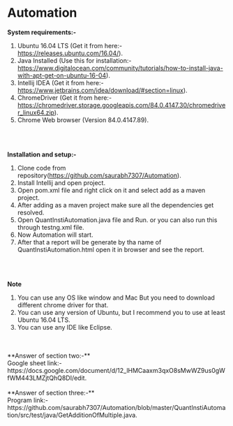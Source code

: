 # Automation
**System requirements:-**<br/>
1. Ubuntu 16.04 LTS (Get it from here:- https://releases.ubuntu.com/16.04/). <br/>
2. Java Installed (Use this for installation:- https://www.digitalocean.com/community/tutorials/how-to-install-java-with-apt-get-on-ubuntu-16-04). <br/>
3. Intellij IDEA (Get it from here:- https://www.jetbrains.com/idea/download/#section=linux). <br/>
4. ChromeDriver (Get it from here:- https://chromedriver.storage.googleapis.com/84.0.4147.30/chromedriver_linux64.zip). <br/>
5. Chrome Web browser (Version 84.0.4147.89). <br/>
<br/>
<br/>

**Installation and setup:-**<br/>
1. Clone code from repository(https://github.com/saurabh7307/Automation). <br/>
2. Install Intellij and open project. <br>
3. Open pom.xml file and right click on it and select add as a maven project. <br>
4. After adding as a maven project make sure all the dependencies get resolved. <br>
5. Open QuantInstiAutomation.java file and Run. or you can also run this through testng.xml file.
6. Now Automation will start. <br>
7. After that a report will be generate by tha name of QuantInstiAutomation.html open it in browser and see the report.
<br/>
<br/>


**Note**<br>
1. You can use any OS like window and Mac But you need to download different chrome driver for that.<br>
2. You can use any version of Ubuntu, but I recommend you to use at least Ubuntu 16.04 LTS. <br>
3. You can use any IDE like Eclipse.<br>
<br>
<br/>
**Answer of section two:-** <br>Google sheet link:- https://docs.google.com/document/d/12_lHMCaaxm3qxO8sMwWZ9us0gWfWM443LMZjtQhQ8DI/edit. <br>
<br>
**Answer of section three:-** <br> Program link:- https://github.com/saurabh7307/Automation/blob/master/QuantInstiAutomation/src/test/java/GetAdditionOfMultiple.java. <br>
<br>




